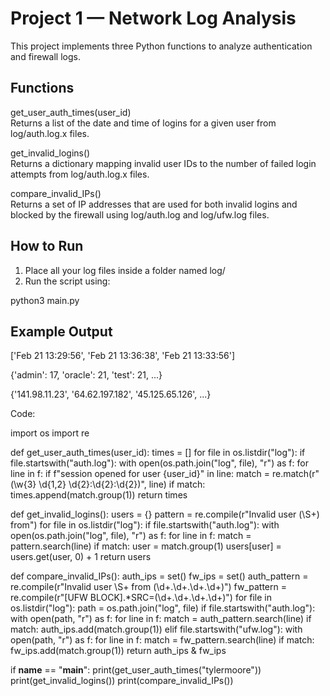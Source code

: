 # Project 1 — Network Log Analysis

This project implements three Python functions to analyze authentication and firewall logs.

## Functions

get_user_auth_times(user_id)  
Returns a list of the date and time of logins for a given user from log/auth.log.x files.

get_invalid_logins()  
Returns a dictionary mapping invalid user IDs to the number of failed login attempts from log/auth.log.x files.

compare_invalid_IPs()  
Returns a set of IP addresses that are used for both invalid logins and blocked by the firewall using log/auth.log and log/ufw.log files.

## How to Run

1. Place all your log files inside a folder named log/
2. Run the script using:

python3 main.py

## Example Output

['Feb 21 13:29:56', 'Feb 21 13:36:38', 'Feb 21 13:33:56']

{'admin': 17, 'oracle': 21, 'test': 21, ...}

{'141.98.11.23', '64.62.197.182', '45.125.65.126', ...}

Code:

import os
import re

def get_user_auth_times(user_id):
    times = []
    for file in os.listdir("log"):
        if file.startswith("auth.log"):
            with open(os.path.join("log", file), "r") as f:
                for line in f:
                    if f"session opened for user {user_id}" in line:
                        match = re.match(r"(\w{3} \d{1,2} \d{2}:\d{2}:\d{2})", line)
                        if match:
                            times.append(match.group(1))
    return times

def get_invalid_logins():
    users = {}
    pattern = re.compile(r"Invalid user (\S+) from")
    for file in os.listdir("log"):
        if file.startswith("auth.log"):
            with open(os.path.join("log", file), "r") as f:
                for line in f:
                    match = pattern.search(line)
                    if match:
                        user = match.group(1)
                        users[user] = users.get(user, 0) + 1
    return users

def compare_invalid_IPs():
    auth_ips = set()
    fw_ips = set()
    auth_pattern = re.compile(r"Invalid user \S+ from (\d+\.\d+\.\d+\.\d+)")
    fw_pattern = re.compile(r"\[UFW BLOCK\].*SRC=(\d+\.\d+\.\d+\.\d+)")
    for file in os.listdir("log"):
        path = os.path.join("log", file)
        if file.startswith("auth.log"):
            with open(path, "r") as f:
                for line in f:
                    match = auth_pattern.search(line)
                    if match:
                        auth_ips.add(match.group(1))
        elif file.startswith("ufw.log"):
            with open(path, "r") as f:
                for line in f:
                    match = fw_pattern.search(line)
                    if match:
                        fw_ips.add(match.group(1))
    return auth_ips & fw_ips

if __name__ == "__main__":
    print(get_user_auth_times("tylermoore"))
    print(get_invalid_logins())
    print(compare_invalid_IPs())

